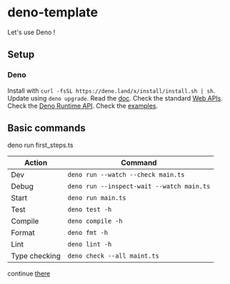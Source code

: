 # deno-template

Let's use Deno !

## Setup

### Deno

Install with `curl -fsSL https://deno.land/x/install/install.sh | sh`.
Update using `deno upgrade`.
Read the [doc](https://docs.deno.com/runtime/manual/getting_started/).
Check the standard [Web APIs](https://developer.mozilla.org/en-US/docs/Web/API).
Check the [Deno Runtime API](https://deno.land/api).
Check the [examples](https://examples.deno.land/).

## Basic commands

deno run first_steps.ts

| Action        | Command                                   |
| ------------- | ----------------------------------------- |
| Dev           | `deno run --watch --check main.ts`        |
| Debug         | `deno run --inspect-wait --watch main.ts` |
| Start         | `deno run main.ts`                        |
| Test          | `deno test -h`                            |
| Compile       | `deno compile -h`                         |
| Format        | `deno fmt -h`                             |
| Lint          | `deno lint -h`                            |
| Type checking | `deno check --all maint.ts`               |

continue [there](https://docs.deno.com/runtime/manual/basics/modules/)
